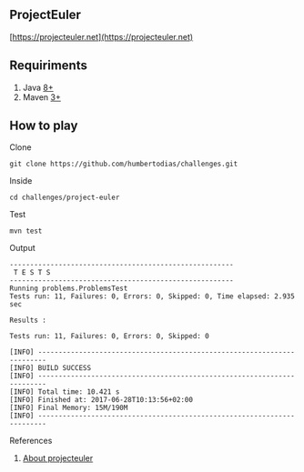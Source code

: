 ## ProjectEuler

[https://projecteuler.net](https://projecteuler.net)


## Requiriments

1. Java [8+](http://www.oracle.com/technetwork/java/javase/downloads/index.html)
2. Maven [3+](https://maven.apache.org/download.cgi)

## How to play

Clone

```
git clone https://github.com/humbertodias/challenges.git
```

Inside

```
cd challenges/project-euler
```

Test	

```
mvn test
```

Output

```
-------------------------------------------------------
 T E S T S
-------------------------------------------------------
Running problems.ProblemsTest
Tests run: 11, Failures: 0, Errors: 0, Skipped: 0, Time elapsed: 2.935 sec

Results :

Tests run: 11, Failures: 0, Errors: 0, Skipped: 0

[INFO] ------------------------------------------------------------------------
[INFO] BUILD SUCCESS
[INFO] ------------------------------------------------------------------------
[INFO] Total time: 10.421 s
[INFO] Finished at: 2017-06-28T10:13:56+02:00
[INFO] Final Memory: 15M/190M
[INFO] ------------------------------------------------------------------------
```


References

1. [About projecteuler](https://projecteuler.net/about)

